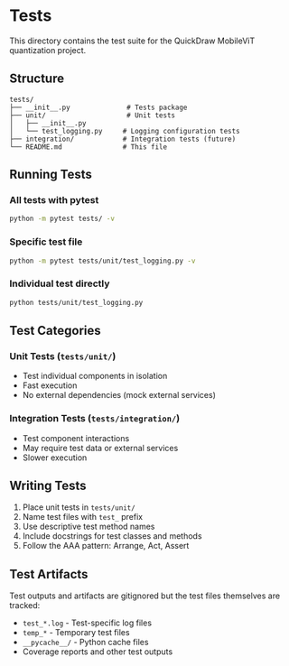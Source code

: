 # Tests

This directory contains the test suite for the QuickDraw MobileViT quantization project.

## Structure

```
tests/
├── __init__.py              # Tests package
├── unit/                    # Unit tests
│   ├── __init__.py
│   └── test_logging.py     # Logging configuration tests
├── integration/            # Integration tests (future)
└── README.md               # This file
```

## Running Tests

### All tests with pytest
```bash
python -m pytest tests/ -v
```

### Specific test file
```bash
python -m pytest tests/unit/test_logging.py -v
```

### Individual test directly
```bash
python tests/unit/test_logging.py
```

## Test Categories

### Unit Tests (`tests/unit/`)
- Test individual components in isolation
- Fast execution
- No external dependencies (mock external services)

### Integration Tests (`tests/integration/`)
- Test component interactions
- May require test data or external services
- Slower execution

## Writing Tests

1. Place unit tests in `tests/unit/`
2. Name test files with `test_` prefix
3. Use descriptive test method names
4. Include docstrings for test classes and methods
5. Follow the AAA pattern: Arrange, Act, Assert

## Test Artifacts

Test outputs and artifacts are gitignored but the test files themselves are tracked:
- `test_*.log` - Test-specific log files
- `temp_*` - Temporary test files
- `__pycache__/` - Python cache files
- Coverage reports and other test outputs
